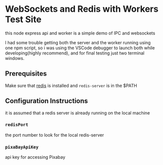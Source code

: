 # WebSockets and Redis with Workers Test Site

this node express api and worker is a simple demo of IPC and websockets

I had some trouble getting both the server and the worker running using one npm script, so i was using the VSCode debugger to launch both while developing(highly recommend), and for final testing just two terminal windows.

## Prerequisites

Make sure that [redis](https://redis.io/ "Redis Website") is installed and `redis-server` is in the $PATH

## Configuration Instructions

it is assumed that a redis server is already running on the local machine

### `redisPort`

the port number to look for the local redis-server

### `pixaBayApiKey`

api key for accessing Pixabay
